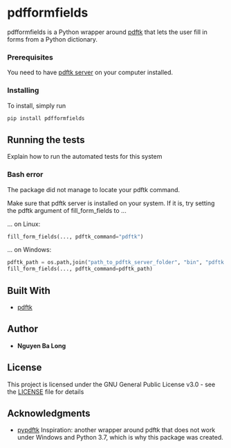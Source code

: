 # pdfformfields

pdfformfields is a Python wrapper around 
[pdftk](https://www.pdflabs.com/tools/pdftk-the-pdf-toolkit/) 
that lets the user fill in forms 
from a Python dictionary.

### Prerequisites

You need to have [pdftk server](https://www.pdflabs.com/tools/pdftk-server/)
 on your computer installed.

### Installing

To install, simply run

``` bash
pip install pdfformfields
```

## Running the tests

Explain how to run the automated tests for this system

### Bash error

The package did not manage to locate your pdftk command.

Make sure that pdftk server is installed on your system.
If it is, try setting the pdftk argument of fill_form_fields to ...

... on Linux:

```python
fill_form_fields(..., pdftk_command="pdftk")
```

... on Windows:
```python
pdftk_path = os.path,join("path_to_pdftk_server_folder", "bin", "pdftk.exe")
fill_form_fields(..., pdftk_command=pdftk_path)
```

## Built With

* [pdftk](https://www.pdflabs.com/tools/pdftk-the-pdf-toolkit/) 

## Author

* **Nguyen Ba Long**

## License

This project is licensed under the GNU General Public License v3.0 - see the [LICENSE](LICENSE) file for details

## Acknowledgments

* [pypdftk](https://github.com/revolunet/pypdftk) Inspiration: another wrapper around pdftk that does not work under 
Windows and Python 3.7, which is why this package was created.

